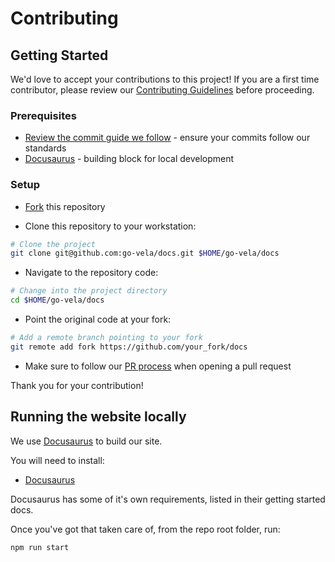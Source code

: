 # Contributing

## Getting Started

We'd love to accept your contributions to this project! If you are a first time contributor, please review our [Contributing Guidelines](https://go-vela.github.io/docs/community/contributing_guidelines/) before proceeding.

### Prerequisites

* [Review the commit guide we follow](https://chris.beams.io/posts/git-commit/#seven-rules) - ensure your commits follow our standards
* [Docusaurus](https://docusaurus.io/docs/installation) - building block for local development

### Setup

* [Fork](/fork) this repository

* Clone this repository to your workstation:

```bash
# Clone the project
git clone git@github.com:go-vela/docs.git $HOME/go-vela/docs
```

* Navigate to the repository code:

```bash
# Change into the project directory
cd $HOME/go-vela/docs
```

* Point the original code at your fork:

```bash
# Add a remote branch pointing to your fork
git remote add fork https://github.com/your_fork/docs
```

* Make sure to follow our [PR process](https://go-vela.github.io/docs/community/contributing_guidelines/#development-workflow) when opening a pull request

Thank you for your contribution!

## Running the website locally

We use [Docusaurus](https://docusaurus.io/docs/installation) to build our site.

You will need to install:

- [Docusaurus](https://docusaurus.io/docs/installation)

Docusaurus has some of it's own requirements, listed in their getting started docs.

Once you've got that taken care of, from the repo root folder, run:

```
npm run start
```
